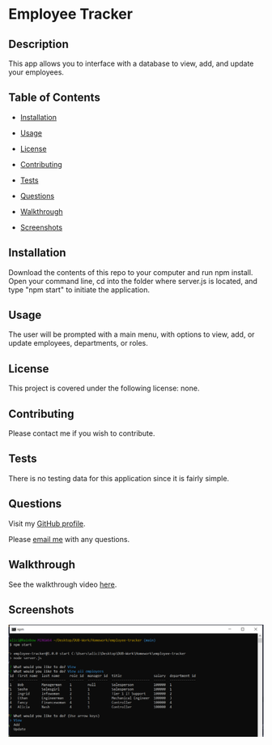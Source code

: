 # Employee Tracker

  ## Description

  This app allows you to interface with a database to view, add, and update your employees. 


  ## Table of Contents 

  * [Installation](#installation)

  * [Usage](#usage)

  * [License](#license)

  * [Contributing](#contributing)

  * [Tests](#tests)

  * [Questions](#questions)

  * [Walkthrough](#walkthrough)

  * [Screenshots](#screenshots)


  ## Installation

  Download the contents of this repo to your computer and run npm install. Open your command line, cd into the folder where server.js is located, and type "npm start" to initiate the application. 


  ## Usage

  The user will be prompted with a main menu, with options to view, add, or update employees, departments, or roles. 


  ## License

  This project is covered under the following license: none.


  ## Contributing

  Please contact me if you wish to contribute. 


  ## Tests

  There is no testing data for this application since it is fairly simple. 


  ## Questions

  Visit my [GitHub profile](https://www.github.com/aliciachamar).

  Please [email me](aliciachamar@gmail.com) with any questions. 

  
  ## Walkthrough

  See the walkthrough video [here](https://drive.google.com/file/d/1-OBYmseA7DiFTkQiFMCKJxKv-Vafw38-/view).


  ## Screenshots

  ![App Screenshot](https://raw.githubusercontent.com/aliciachamar/employee-tracker/main/assets/images/view-screenshot.PNG)